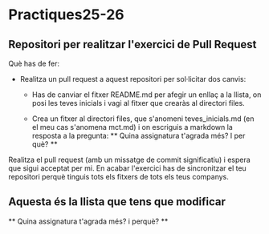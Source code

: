 # Practiques25-26

## Repositori per realitzar l'exercici de Pull Request

Què has de fer:

* Realitza un pull request a aquest repositori per sol·licitar dos canvis:

    * Has de canviar el fitxer README.md per afegir un enllaç a la llista, on posi les teves inicials i vagi al fitxer que crearàs al directori files.

    * Crea un fitxer al directori files, que s'anomeni teves_inicials.md (en el meu cas s'anomena mct.md) i on escriguis a markdown la resposta a la pregunta: ** Quina assignatura t'agrada més? I per què? **

Realitza el pull request (amb un missatge de commit significatiu) i espera que sigui acceptat per mi. En acabar l'exercici has de sincronitzar el teu repositori perquè tinguis tots els fitxers de tots els teus companys.

## Aquesta és la llista que tens que modificar

** Quina assignatura t'agrada més? i perquè? **

